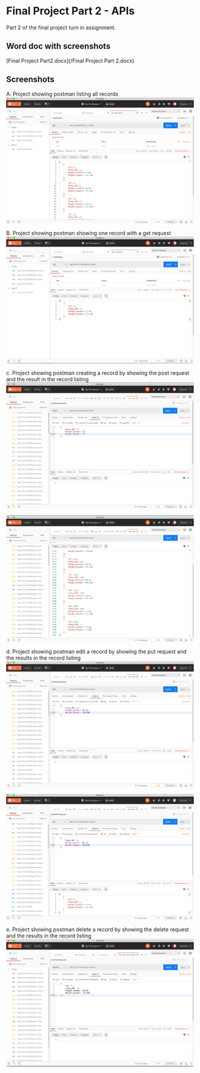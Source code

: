 # Final Project Part 2 - APIs
Part 2 of the final project turn in assignment. 

## Word doc with screenshots
[Final Project Part2.docx](/Final Project Part 2.docx)

## Screenshots 

A: Project showing postman listing all records
![Image](screenshots/a.png)

B. Project showing postman showing one record with a get request
![Image](screenshots/b.png)

c.	Project showing postman creating a record by showing the post request and the result in the record listing
![Image](screenshots/C.png)

![Image](screenshots/C2.png)

d.	Project showing postman edit a record by showing the put request and the results in the record listing
![Image](screenshots/D.png)

![Image](screenshots/D2.png)

e.	Project showing postman delete a record by showing the delete request and the results in the record listing
![Image](screenshots/e.png)


